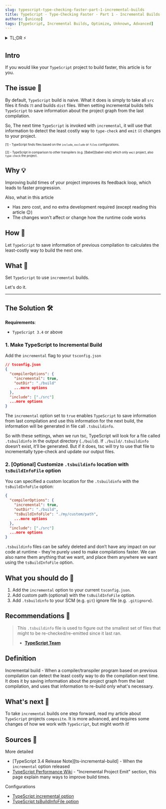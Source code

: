```yaml
---
slug: typescript-type-checking-faster-part-1-incremental-builds
title: TypeScript - Type-Checking Faster - Part 1 - Incremental Builds ⚡️
authors: [unicop]
tags: [TypeScript, Incremental Builds, Optimize, Unknown, Advanced]
---
```


<details>
  <summary>TL;DR ⚡️</summary>
  <br/>
  1. Add to your <code>tsconifg.json</code> the <code>incremental</code> option
  <br/>
  2. [Optional] Add custom path with the <code>tsBuildInfoFile</code> option
  <br/>
  3. Add your new <code>.tsbuildinfo</code> to your <code>SCM</code> (e.g. Git) ignore file (e.g. <code>.gitignore</code>)
<br/>
</details>

## Intro

If you would like your `TypeScript` project to build faster, this article is for you.

<!--truncate-->

## The issue 🦚

By default, `TypeScript` build is naive.
What it does is simply to take all `src` files it finds <sub><sup>[1]</sup></sub> and builds `dist` files.
When setting incremental builds tells `TypeScript` to save information about the project graph from the last compilation.

So, The next time `TypeScript` is invoked with `incremental`, it will use that information to detect the least costly way to `type-check` and `emit` <sub><sup>[2]</sup></sub> changes to your project.

<sub><sup>[1] - TypeScript finds files based on the `include`, `exclude` or `files` configurations.</sup></sub>

<sub><sup>[2] - TypeScript in comparison to other transpilers (e.g. [Babel][babel-site]) which only `emit` project, also `type-check` the project.</sup></sub>

## Why 💡

Improving build times of your project improves its feedback loop,
which leads to faster progression.

Also, what in this article

- Has zero cost, and no extra development required (except reading this article 😉)
- The changes won't affect or change how the runtime code works

## How 🤯

Let `TypeScript` to save information of previous compilation to calculates the least-costly way to build the next one.

## What 🤔

Set `TypeScript` to use `incremental` builds.

Let's do it.

---

## The Solution 🛠

**Requirements**:

- `TypeScript 3.4` or above

### 1. Make TypeScript to Incremental Build

Add the `incremental` flag to your `tsconfig.json`

```json
// tsconfig.json
{
  "compilerOptions": {
    "incremental": true,
    "outDir": "./build"
    ...more options
  },
  "include": ["./src"]
  ...more options
}
```

The `incremental` option set to `true` enables `TypeScript` to save information from last compilation and use this information for the next build, the information will be generated in file call `.tsbuildinfo`.

So with these settings, when we run tsc, TypeScript will look for a file called `.tsbuildinfo` in the output directory (`./build`). If `./build/.tsbuildinfo` doesn’t exist, it’ll be generated. But if it does, tsc will try to use that file to incrementally type-check and update our output files.

### 2. [Optional] Customize `.tsbuildinfo` location with `tsBuildInfoFile` option

You can specified a custom location for the `.tsbuildinfo` with the `tsBuildInfoFile` option:

```json
{
  "compilerOptions": {
    "incremental": true,
    "outDir": "./build",
    "tsBuildInfoFile": "./my/custom/path",
    ...more options
  },
  "include": ["./src"]
  ...more options
}
```

`.tsbuildinfo` files can be safely deleted and don’t have any impact on our code at runtime - they’re purely used to make compilations faster. We can also name them anything that we want, and place them anywhere we want using the `tsBuildInfoFile` option.

## What you should do 💎

1. Add the `incremental` option to your current `tsconfig.json`.
2. Add custom path (optional) with the `tsBuildInfoFile` option.
3. Add `.tsbuildinfo` to your SCM (e.g. `git`) ignore file (e.g. `.gitignore`).

## Recommendations 🙌

> This `.tsbuildinfo` file is used to figure out the smallest set of files that might to be re-checked/re-emitted since it last ran.
>
> - **[TypeScript Team](https://github.com/microsoft/TypeScript/wiki/Performance#incremental-project-emit)**

## Definition

Incremental build - When a compiler/transpiler program based on previous compilation can detect the least costly way to do the compilation next time.
It does it by saving information about the project graph from the last compilation,
and uses that information to re-build only what's necessary.

## What's next 🧐

To take `incremental` builds one step forward,
read my article about `TypeScript` projects `composite`.
It is more advanced, and requires some changes of how we work with `TypeScript`, but might worth it!

## Sources 🔗

More detailed

- [TypeScript 3.4 Release Note][ts-incremental-build] - When the `incremental` option released
- [TypeScript Performance Wiki](https://github.com/microsoft/TypeScript/wiki/Performance#incremental-project-emit) - "Incremental Project Emit" section, this page explain many ways to improve build times.

Configurations

- [TypeScript incremental option](https://www.typescriptlang.org/tsconfig#incremental)
- [TypeScript tsBuildInfoFile option](https://www.typescriptlang.org/tsconfig#tsBuildInfoFile)
